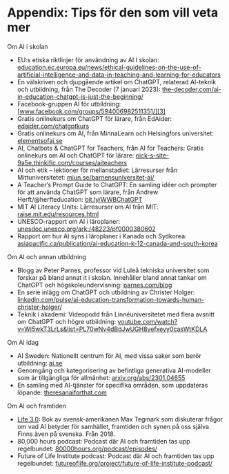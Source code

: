# Appendix: Tips för den som vill veta mer
Om AI i skolan
* EU:s etiska riktlinjer för användning av AI I skolan: [education.ec.europa.eu/news/ethical-guidelines-on-the-use-of-artificial-intelligence-and-data-in-teaching-and-learning-for-educators][1]
* En välskriven och djupgående artikel om ChatGPT, relaterad AI-teknik och utbildning, från The Decoder (7 januari 2023): [the-decoder.com/ai-in-education-chatgpt-is-just-the-beginning/][2]
* Facebook-gruppen AI för utbildning: [www.facebook.com/groups/594006982511351/][3]
* Gratis onlinekurs om ChatGPT för lärare, från EdAider: [edaider.com/chatgptkurs][4]
* Gratis onlinekurs om AI, från MinnaLearn och Helsingfors universitet: [elementsofai.se][5]
* AI, Chatbots & ChatGPT for Teachers, från AI for Teachers: Gratis onlinekurs om AI och ChatGPT för lärare: [nick-s-site-9a5e.thinkific.com/courses/aiteachers][6]
* AI och etik – lektioner för mellanstadiet: Lärresurser från Mittuniversitetet: [miun.se/barnensuniversitet-ai/][7]
* A Teacher’s Prompt Guide to ChatGPT: En samling idéer och prompter för att använda ChatGPT som lärare, från Andrew Herft/@herfteducation: [bit.ly/WWBChatGPT][8]
* MIT AI Literacy Units: Lärresurser om AI från MIT: [raise.mit.edu/resources.html][9]
* UNESCO-rapport om AI i läroplaner: [unesdoc.unesco.org/ark:/48223/pf0000380602][10]
* Rapport om hur AI syns i läroplaner i Kanada och Sydkorea: [asiapacific.ca/publication/ai-education-k-12-canada-and-south-korea][11]

Om AI och annan utbildning
* Blogg av Peter Parnes, professor vid Luleå tekniska universitet som forskar på bland annat it i skolan. Innehåller bland annat tankar om ChatGPT och högskoleundervisning: [parnes.com/blog][12]
* En serie inlägg om ChatGPT och utbildning av Christer Holger: [linkedin.com/pulse/ai-education-transformation-towards-human-christer-holger/][13]
* Teknik i akademi: Videopodd från Linnéuniversitetet med flera avsnitt om ChatGPT och högre utbildning: [youtube.com/watch?v=Wi5wkT3LrLs&list=PL70wNv4dBdJwUGH8yefxeyy0casWtKDLA][14]

Om AI idag
* AI Sweden: Nationellt centrum för AI, med vissa saker som berör utbildning: [ai.se][15]
* Genomgång och kategorisering av befintliga generativa AI-modeller som är tillgängliga för allmänhet: [arxiv.org/abs/2301.04655][16]
* En samling med AI-tjänster för specifika områden, som uppdateras löpande: [theresanaiforthat.com][17]

Om AI och framtiden
* [Life 3.0][18]: Bok av svensk-amerikanen Max Tegmark som diskuterar frågor om vad AI betyder för samhället, framtiden och synen på oss själva. Finns även på svenska. Från 2018.
* 80,000 hours podcast: Podcast där AI och framtiden tas upp regelbundet: [80000hours.org/podcast/episodes/][19]
* Future of Life Institute podcast: Podcast där AI och framtiden tas upp regelbundet: [futureoflife.org/project/future-of-life-institute-podcast/][20]

[1]:	https://education.ec.europa.eu/news/ethical-guidelines-on-the-use-of-artificial-intelligence-and-data-in-teaching-and-learning-for-educators
[2]:	https://the-decoder.com/ai-in-education-chatgpt-is-just-the-beginning/
[3]:	https://www.facebook.com/groups/594006982511351/
[4]:	https://www.edaider.com/chatgptkurs
[5]:	https://www.elementsofai.se/
[6]:	https://nick-s-site-9a5e.thinkific.com/courses/aiteachers
[7]:	https://www.miun.se/barnensuniversitet-ai/
[8]:	https://bit.ly/WWBChatGPT
[9]:	https://raise.mit.edu/resources.html
[10]:	https://unesdoc.unesco.org/ark:/48223/pf0000380602
[11]:	https://www.asiapacific.ca/publication/ai-education-k-12-canada-and-south-korea
[12]:	http://www.parnes.com/blog/
[13]:	https://www.linkedin.com/pulse/ai-education-transformation-towards-human-christer-holger/
[14]:	https://www.youtube.com/watch?v=Wi5wkT3LrLs&list=PL70wNv4dBdJwUGH8yefxeyy0casWtKDLA
[15]:	https://www.ai.se/en
[16]:	https://arxiv.org/abs/2301.04655
[17]:	https://theresanaiforthat.com/
[18]:	https://en.wikipedia.org/wiki/Life_3.0
[19]:	https://80000hours.org/podcast/episodes/
[20]:	https://futureoflife.org/project/future-of-life-institute-podcast/